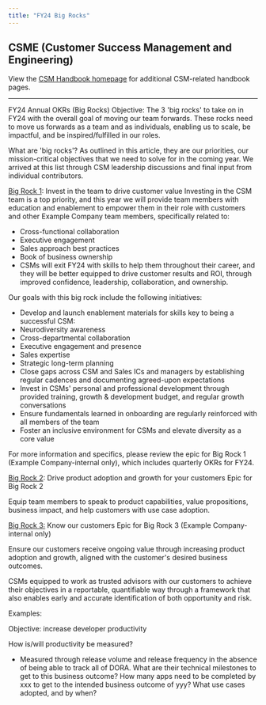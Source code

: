 ```yaml
---
title: "FY24 Big Rocks"
---
```


## CSME (Customer Success Management and Engineering)

View the [CSM Handbook homepage](/handbook/customer-success/csm/) for additional CSM-related handbook pages.

---
FY24 Annual OKRs (Big Rocks)
Objective: The 3 'big rocks' to take on in FY24 with the overall goal of moving our team forwards. These rocks need to move us forwards as a team and as individuals, enabling us to scale, be impactful, and be inspired/fulfilled in our roles.

What are 'big rocks'? As outlined in this article, they are our priorities, our mission-critical objectives that we need to solve for in the coming year. We arrived at this list through CSM leadership discussions and final input from individual contributors.

[Big Rock 1](https://example_company.com/groups/example_company-com/customer-success/-/epics/97): Invest in the team to drive customer value
Investing in the CSM team is a top priority, and this year we will provide team members with education and enablement to empower them in their role with customers and other Example Company team members, specifically related to:

- Cross-functional collaboration
- Executive engagement
- Sales approach best practices
- Book of business ownership
- CSMs will exit FY24 with skills to help them throughout their career, and they will be better equipped to drive customer results and ROI, through improved confidence, leadership, collaboration, and ownership.

Our goals with this big rock include the following initiatives:

- Develop and launch enablement materials for skills key to being a successful CSM:
- Neurodiversity awareness
- Cross-departmental collaboration
- Executive engagement and presence
- Sales expertise
- Strategic long-term planning
- Close gaps across CSM and Sales ICs and managers by establishing regular cadences and documenting agreed-upon expectations
- Invest in CSMs' personal and professional development through provided training, growth & development budget, and regular growth conversations
- Ensure fundamentals learned in onboarding are regularly reinforced with all members of the team
- Foster an inclusive environment for CSMs and elevate diversity as a core value

For more information and specifics, please review the epic for Big Rock 1 (Example Company-internal only), which includes quarterly OKRs for FY24.

[Big Rock 2](https://example_company.com/groups/example_company-com/customer-success/-/epics/95): Drive product adoption and growth for your customers
Epic for Big Rock 2

Equip team members to speak to product capabilities, value propositions, business impact, and help customers with use case adoption.

[Big Rock 3:](https://example_company.com/groups/example_company-com/customer-success/-/epics/96) Know our customers
Epic for Big Rock 3 (Example Company-internal only)

Ensure our customers receive ongoing value through increasing product adoption and growth, aligned with the customer's desired business outcomes.

CSMs equipped to work as trusted advisors with our customers to achieve their objectives in a reportable, quantifiable way through a framework that also enables early and accurate identification of both opportunity and risk.

Examples:

Objective: increase developer productivity

How is/will productivity be measured?

- Measured through release volume and release frequency in the absence of being able to track all of DORA.
What are their technical milestones to get to this business outcome?
How many apps need to be completed by xxx to get to the intended business outcome of yyy?
What use cases adopted, and by when?
